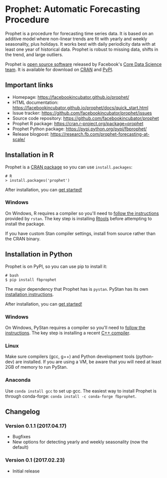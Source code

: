 # Prophet: Automatic Forecasting Procedure

Prophet is a procedure for forecasting time series data.  It is based on an additive model where non-linear trends are fit with yearly and weekly seasonality, plus holidays. It works best with daily periodicity data with at least one year of historical data. Prophet is robust to missing data, shifts in the trend, and large outliers.

Prophet is [open source software](https://code.facebook.com/projects/) released by Facebook's [Core Data Science team](https://research.fb.com/category/data-science/).  It is available for download on [CRAN](https://cran.r-project.org/package=prophet) and [PyPI](https://pypi.python.org/pypi/fbprophet/).

## Important links


- Homepage: https://facebookincubator.github.io/prophet/
- HTML documentation: https://facebookincubator.github.io/prophet/docs/quick_start.html
- Issue tracker: https://github.com/facebookincubator/prophet/issues
- Source code repository: https://github.com/facebookincubator/prophet
- Prophet R package: https://cran.r-project.org/package=prophet
- Prophet Python package: https://pypi.python.org/pypi/fbprophet/
- Release blogpost: https://research.fb.com/prophet-forecasting-at-scale/

## Installation in R

Prophet is a [CRAN package](https://cran.r-project.org/package=prophet) so you can use `install.packages`:

```
# R
> install.packages('prophet')
```

After installation, you can [get started!](https://facebookincubator.github.io/prophet/docs/quick_start.html#r-api)

### Windows

On Windows, R requires a compiler so you'll need to [follow the instructions](https://github.com/stan-dev/rstan/wiki/Installing-RStan-on-Windows) provided by `rstan`.  The key step is installing [Rtools](http://cran.r-project.org/bin/windows/Rtools/) before attempting to install the package.

If you have custom Stan compiler settings, install from source rather than the CRAN binary.

## Installation in Python

Prophet is on PyPI, so you can use pip to install it:

```
# bash
$ pip install fbprophet
```

The major dependency that Prophet has is `pystan`.   PyStan has its own [installation instructions](http://pystan.readthedocs.io/en/latest/installation_beginner.html).

After installation, you can [get started!](https://facebookincubator.github.io/prophet/docs/quick_start.html#python-api)

### Windows

On Windows, PyStan requires a compiler so you'll need to [follow the instructions](http://pystan.readthedocs.io/en/latest/windows.html).  The key step is installing a recent [C++ compiler](http://landinghub.visualstudio.com/visual-cpp-build-tools).

### Linux

Make sure compilers (gcc, g++) and Python development tools (python-dev) are installed. If you are using a VM, be aware that you will need at least 2GB of memory to run PyStan.

### Anaconda

Use `conda install gcc` to set up gcc. The easiest way to install Prophet is through conda-forge: `conda install -c conda-forge fbprophet`.

## Changelog

### Version 0.1.1 (2017.04.17)

- Bugfixes
- New options for detecting yearly and weekly seasonality (now the default)

### Version 0.1 (2017.02.23)

- Initial release
